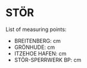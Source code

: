 # STÖR

List of measuring points:

* BREITENBERG: <Value topic="rivers/pegel-online/STÖR/BREITENBERG/measurementValue"/> cm
* GRÖNHUDE: <Value topic="rivers/pegel-online/STÖR/GRÖNHUDE/measurementValue"/> cm
* ITZEHOE HAFEN: <Value topic="rivers/pegel-online/STÖR/ITZEHOE HAFEN/measurementValue"/> cm
* STÖR-SPERRWERK BP: <Value topic="rivers/pegel-online/STÖR/STÖR-SPERRWERK BP/measurementValue"/> cm
